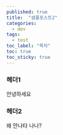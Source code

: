 ```yaml
---
published: true
title:  "샘플포스트2"
categories:
  - dev
tags:
  - test
toc_label: "목차"
toc: true
toc_sticky: true
---
```

### 헤더1
안녕하세요

### 헤더2
왜 안나타 나나?